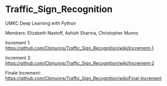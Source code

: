 # Traffic_Sign_Recognition

UMKC Deep Learning with Python

Members: Elizabeth Nastoff, Ashish Sharma, Christopher Munns

Increment 1: https://github.com/Cbmunns/Traffic_Sign_Recognition/wiki/Increment-1

Increment 2: https://github.com/Cbmunns/Traffic_Sign_Recognition/wiki/Increment-2

Finale Increment: https://github.com/Cbmunns/Traffic_Sign_Recognition/wiki/Final-Increment
